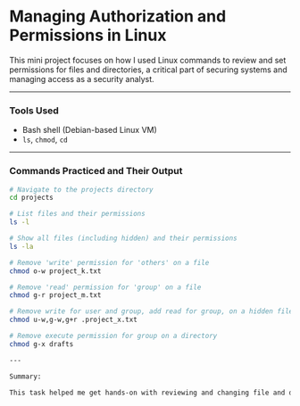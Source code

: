 # Managing Authorization and Permissions in Linux

This mini project focuses on how I used Linux commands to review and set permissions for files and directories, a critical part of securing systems and managing access as a security analyst.

---

### Tools Used

- Bash shell (Debian-based Linux VM)
- `ls`, `chmod`, `cd`

---

### Commands Practiced and Their Output

```bash
# Navigate to the projects directory
cd projects

# List files and their permissions
ls -l

# Show all files (including hidden) and their permissions
ls -la

# Remove 'write' permission for 'others' on a file
chmod o-w project_k.txt

# Remove 'read' permission for 'group' on a file
chmod g-r project_m.txt

# Remove write for user and group, add read for group, on a hidden file
chmod u-w,g-w,g+r .project_x.txt

# Remove execute permission for group on a directory
chmod g-x drafts

---

Summary:

This task helped me get hands-on with reviewing and changing file and directory permissions in Linux. Managing authorization like this is a mundane but vital part of protecting sensitive data and ensuring only the right people have access. These practical steps are building my comfort and reliability with Linux system security, especially since IAM is a domain that interests me.
